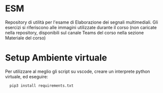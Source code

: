 # ESM

Repository di utilità per l'esame di Elaborazione dei segnali multimediali. Gli esercizi si riferiscono alle immagini utilizzate durante il corso (non caricate nella repository, disponibili sul canale Teams del corso nella sezione Materiale del corso)

# Setup Ambiente virtuale 

Per utilizzare al meglio gli script su vscode, creare un interprete python virtuale, ed eseguire: 

```bash
  pip3 install requirements.txt
```